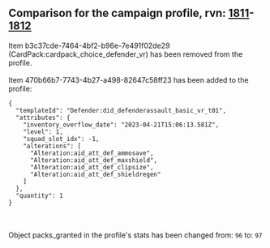 ## Comparison for the campaign profile, rvn: [1811](https://github.com/PRO100KatYT/FortniteProfileRevisions/tree/main/profiles/campaign/1811%20campaign.json)-[1812](https://github.com/PRO100KatYT/FortniteProfileRevisions/tree/main/profiles/campaign/1812%20campaign.json)

Item b3c37cde-7464-4bf2-b96e-7e491f02de29 (CardPack:cardpack_choice_defender_vr) has been removed from the profile.
<br><br>
Item 470b66b7-7743-4b27-a498-82647c58ff23 has been added to the profile:

```
{
  "templateId": "Defender:did_defenderassault_basic_vr_t01",
  "attributes": {
    "inventory_overflow_date": "2023-04-21T15:06:13.581Z",
    "level": 1,
    "squad_slot_idx": -1,
    "alterations": [
      "Alteration:aid_att_def_ammosave",
      "Alteration:aid_att_def_maxshield",
      "Alteration:aid_att_def_clipsize",
      "Alteration:aid_att_def_shieldregen"
    ]
  },
  "quantity": 1
}
```

<br><br>
Object packs_granted in the profile's stats has been changed from: `96` to: `97`
<br><br>
